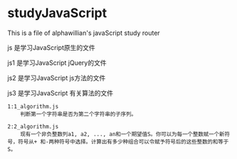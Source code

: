# studyJavaScript
This is a file of alphawillian's javaScript study router

js 是学习JavaScript原生的文件

js1 是学习JavaScript jQuery的文件

js2 是学习JavaScript js方法的文件

js3 是学习JavaScript 有关算法的文件

	1:1_algorithm.js
		判断第一个字符串是否为第二个字符串的子序列。
	
	2:2_algorithm.js
		现有一个非负整数列a1, a2, ..., an和一个期望值S。你可以为每一个整数赋一个新符号，符号从+ 和-两种符号中选择。计算出有多少种组合可以令赋予符号后的这些整数的和等于S。
